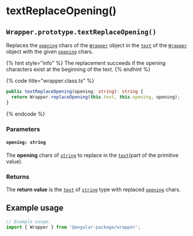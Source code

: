 # textReplaceOpening()

## `Wrapper.prototype.textReplaceOpening()`

Replaces the [`opening`](../../../wrap/instance/accessors/#wrap.prototype.opening) chars of the [`Wrapper`](../../wrapper.md) object in the [`text`](../../../wrap/instance/accessors/#wrap.prototype.text) of the [`Wrapper`](../../wrapper.md) object with the given [`opening`](textreplaceopening.md#opening-string) chars.

{% hint style="info" %}
The replacement succeeds if the opening characters exist at the beginning of the text.
{% endhint %}

{% code title="wrapper.class.ts" %}
```typescript
public textReplaceOpening(opening: string): string {
  return Wrapper.replaceOpening(this.text, this.opening, opening);
}
```
{% endcode %}

### Parameters

#### `opening: string`

The **opening** chars of [`string`](https://developer.mozilla.org/en-US/docs/Web/JavaScript/Reference/Global\_Objects/String) to replace in the [`text`](../../../wrap/instance/accessors/#wrap.prototype.text)(part of the primitive value).

### Returns

The **return value** is the [`text`](../../../wrap/instance/accessors/#wrap.prototype.text) of [`string`](https://developer.mozilla.org/en-US/docs/Web/JavaScript/Reference/Global\_Objects/String) type with replaced [`opening`](../../../wrap/instance/accessors/#wrap.prototype.opening) chars.

## Example usage

```typescript
// Example usage.
import { Wrapper } from '@angular-package/wrapper';


```
